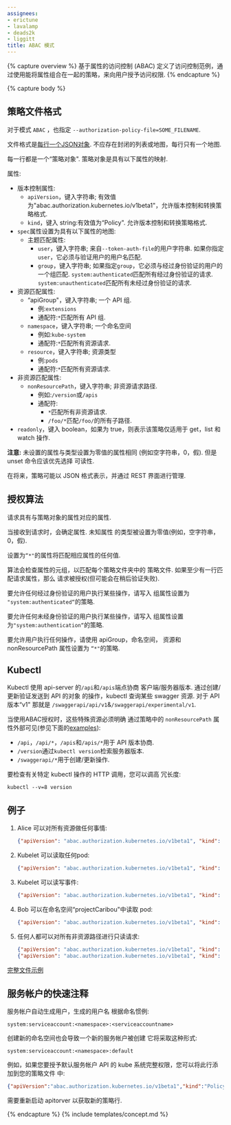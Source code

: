 ```yaml
---
assignees:
- erictune
- lavalamp
- deads2k
- liggitt
title: ABAC 模式
---
```


{% capture overview %}
基于属性的访问控制 (ABAC) 定义了访问控制范例，通过使用能将属性组合在一起的策略，来向用户授予访问权限.
{% endcapture %}

{% capture body %}
## 策略文件格式

对于模式 `ABAC` ，也指定 `--authorization-policy-file=SOME_FILENAME`.

文件格式是[每行一个JSON对象](http://jsonlines.org/). 不应存在封闭的列表或地图，每行只有一个地图.

每一行都是一个“策略对象". 策略对象是具有以下属性的映射.

属性:

  - 版本控制属性:
    - `apiVersion`，键入字符串; 有效值为"abac.authorization.kubernetes.io/v1beta1"，允许版本控制和转换策略格式.
    - `kind`，键入 string:有效值为“Policy". 允许版本控制和转换策略格式.
  - `spec`属性设置为具有以下属性的地图:
    - 主题匹配属性:
      - `user`，键入字符串; 来自`--token-auth-file`的用户字符串. 如果你指定`user`，它必须与验证用户的用户名匹配.
      - `group`，键入字符串; 如果指定`group`，它必须与经过身份验证的用户的一个组匹配.  `system:authenticated`匹配所有经过身份验证的请求.  `system:unauthenticated`匹配所有未经过身份验证的请求.
  - 资源匹配属性:
    - “apiGroup"，键入字符串; 一个 API 组.
      - 例:`extensions`
      - 通配符:`*`匹配所有 API 组.
    - `namespace`，键入字符串; 一个命名空间
      - 例如:`kube-system`
      - 通配符:`*`匹配所有资源请求.
    - `resource`，键入字符串; 资源类型
      - 例:`pods`
      - 通配符:`*`匹配所有资源请求.
  - 非资源匹配属性:
    - `nonResourcePath`，键入字符串; 非资源请求路径.
      - 例如:`/version`或`/apis`
      - 通配符:
        - `*`匹配所有非资源请求.
        - `/foo/*`匹配`/foo/`的所有子路径.
  - `readonly`，键入 boolean，如果为 true，则表示该策略仅适用于 get，list 和 watch 操作.

**注意:** 未设置的属性与类型设置为零值的属性相同
(例如空字符串，0，假). 但是 unset 命令应该优先选择
可读性.

在将来，策略可能以 JSON 格式表示，并通过
 REST 界面进行管理.

## 授权算法

请求具有与策略对象的属性对应的属性.

当接收到请求时，会确定属性. 未知属性
的类型被设置为零值(例如，空字符串，0，假).

设置为`“*"`的属性将匹配相应属性的任何值.

算法会检查属性的元组，以匹配每个策略文件夹中的
策略文件. 如果至少有一行匹配请求属性，那么
请求被授权(但可能会在稍后验证失败).

要允许任何经过身份验证的用户执行某些操作，请写入
组属性设置为 `"system:authenticated“`的策略.

要允许任何未经身份验证的用户执行某些操作，请写入
组属性设置为`"system:authentication“`的策略.

要允许用户执行任何操作，请使用 apiGroup，命名空间，
资源和 nonResourcePath 属性设置为 `“*"`的策略.

## Kubectl

Kubectl 使用 api-server 的`/api`和`/apis`端点协商
客户端/服务器版本. 通过创建/更新验证发送到 API 的对象
的操作，kubectl 查询某些 swagger 资源. 对于 API 版本“v1"
那就是 `/swaggerapi/api/v1`&`/swaggerapi/experimental/v1`.

当使用ABAC授权时，这些特殊资源必须明确
通过策略中的 `nonResourcePath` 属性外部可见(参见下面的[examples](#examples)):

* `/api`，`/api/*`，`/apis`和`/apis/*`用于 API 版本协商.
* `/version`通过`kubectl version`检索服务器版本.
* `/swaggerapi/*`用于创建/更新操作.

要检查有关特定 kubectl 操作的 HTTP 调用，您可以调高
冗长度:

    kubectl --v=8 version

## 例子

1. Alice 可以对所有资源做任何事情:

    ```json
    {"apiVersion": "abac.authorization.kubernetes.io/v1beta1", "kind": "Policy", "spec": {"user": "alice", "namespace": "*", "resource": "*", "apiGroup": "*"}}
    ```
2. Kubelet 可以读取任何pod:

    ```json
    {"apiVersion": "abac.authorization.kubernetes.io/v1beta1", "kind": "Policy", "spec": {"user": "kubelet", "namespace": "*", "resource": "pods", "readonly": true}}
    ```
3. Kubelet 可以读写事件:

    ```json
    {"apiVersion": "abac.authorization.kubernetes.io/v1beta1", "kind": "Policy", "spec": {"user": "kubelet", "namespace": "*", "resource": "events"}}
    ```
4. Bob 可以在命名空间“projectCaribou"中读取 pod:

    ```json
    {"apiVersion": "abac.authorization.kubernetes.io/v1beta1", "kind": "Policy", "spec": {"user": "bob", "namespace": "projectCaribou", "resource": "pods", "readonly": true}}
    ```
5. 任何人都可以对所有非资源路径进行只读请求:

    ```json
    {"apiVersion": "abac.authorization.kubernetes.io/v1beta1", "kind": "Policy", "spec": {"group": "system:authenticated", "readonly": true, "nonResourcePath": "*"}}
    {"apiVersion": "abac.authorization.kubernetes.io/v1beta1", "kind": "Policy", "spec": {"group": "system:unauthenticated", "readonly": true, "nonResourcePath": "*"}}
    ```

[完整文件示例](http://releases.k8s.io/{{page.githubbranch}}/pkg/auth/authorizer/abac/example_policy_file.jsonl)

## 服务帐户的快速注释

服务帐户自动生成用户，生成的用户名
根据命名惯例:

```shell
system:serviceaccount:<namespace>:<serviceaccountname>
```
创建新的命名空间也会导致一个新的服务帐户被创建
它将采取这种形式:

```shell
system:serviceaccount:<namespace>:default
```

例如，如果您要授予默认服务帐户
API 的 kube 系统完整权限，您可以将此行添加到您的策略文件
中:

```json
{"apiVersion":"abac.authorization.kubernetes.io/v1beta1","kind":"Policy","spec":{"user":"system:serviceaccount:kube-system:default","namespace":"*","resource":"*","apiGroup":"*"}}
```

需要重新启动 apitorver 以获取新的策略行.

{% endcapture %}
{% include templates/concept.md %}
